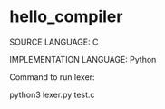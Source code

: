 # hello_compiler
SOURCE LANGUAGE: C 


IMPLEMENTATION LANGUAGE: Python


Command to run lexer:

python3 lexer.py test.c